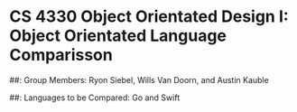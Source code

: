 # CS 4330 Object Orientated Design I: Object Orientated Language Comparisson

##: Group Members: Ryon Siebel, Wills Van Doorn, and Austin Kauble

##: Languages to be Compared: Go and Swift
